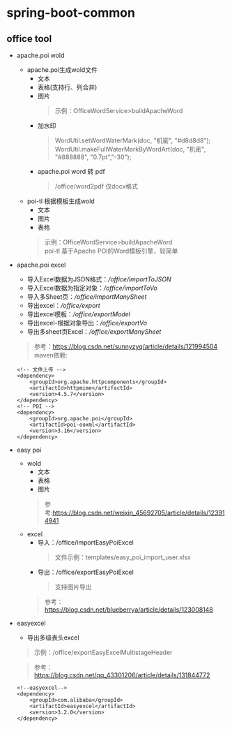 # spring-boot-common

## office tool

- apache.poi wold
    - apache.poi生成wold文件
        - 文本
        - 表格(支持行、列合并)
        - 图片
            > 示例：OfficeWordService>buildApacheWord
        - 加水印
            > WordUtil.setWordWaterMark(doc, "机密", "#d8d8d8");  
            WordUtil.makeFullWaterMarkByWordArt(doc, "机密", "#888888", "0.7pt","-30");
        - apache.poi word 转 pdf
            > /office/word2pdf 仅docx格式 
    - poi-tl 根据模板生成wold
        - 文本
        - 图片
        - 表格
        > 示例：OfficeWordService>buildApacheWord  
        poi-tl 基于Apache POI的Word模板引擎，较简单
    
- apache.poi excel
    - 导入Excel数据为JSON格式：_/office/importToJSON_
    - 导入Excel数据为指定对象：_/office/importToVo_
    - 导入多Sheet页：_/office/importManySheet_
    - 导出excel：_/office/export_
    - 导出excel模板：_/office/exportModel_
    - 导出excel-根据对象导出：_/office/exportVo_
    - 导出多sheet页Excel：_/office/exportManySheet_

    > 参考：<https://blog.csdn.net/sunnyzyq/article/details/121994504>  
    maven依赖:
    ````
    <!-- 文件上传 -->
    <dependency>
        <groupId>org.apache.httpcomponents</groupId>
        <artifactId>httpmime</artifactId>
        <version>4.5.7</version>
    </dependency>
    <!-- POI -->
    <dependency>
        <groupId>org.apache.poi</groupId>
        <artifactId>poi-ooxml</artifactId>
        <version>3.16</version>
    </dependency>
    ````
- easy poi 
    - wold
        - 文本
        - 表格
        - 图片
        > 参考:<https://blog.csdn.net/weixin_45692705/article/details/123914941>
    - excel
        - 导入：/office/importEasyPoiExcel  
            > 文件示例：templates/easy_poi_import_user.xlsx
        - 导出：/office/exportEasyPoiExcel
            > 支持图片导出
        > 参考：<https://blog.csdn.net/blueberrya/article/details/123008148>

- easyexcel
    - 导出多级表头excel
    > 示例：/office/exportEasyExcelMultistageHeader

    > 参考：<https://blog.csdn.net/qq_43301206/article/details/131844772>
    ````
    <!--easyexcel-->
    <dependency>
        <groupId>com.alibaba</groupId>
        <artifactId>easyexcel</artifactId>
        <version>3.2.0</version>
    </dependency>
    ````

